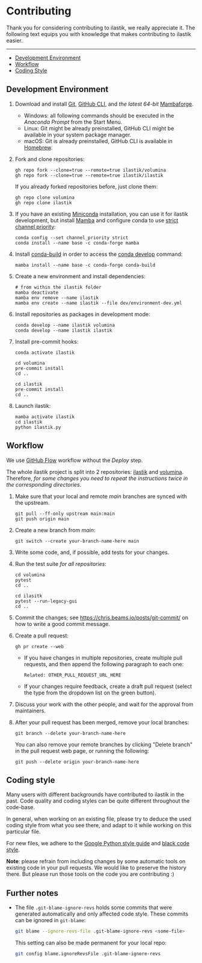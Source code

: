 # Contributing

Thank you for considering contributing to ilastik, we really appreciate it.
The following text equips you with knowledge that makes contributing to ilastik easier.

---

* [Development Environment](#development-environment)
* [Workflow](#workflow)
* [Coding Style](#coding-style)

## Development Environment

1. Download and install [Git][git], [GitHub CLI][github-cli], and _the latest 64-bit_ [Mambaforge][mambaforge].
   - Windows: all following commands should be executed in the _Anaconda Prompt_ from the Start Menu.
   - Linux: Git might be already preinstalled, GitHub CLI might be available in your system package manager.
   - macOS: Git is already preinstalled, GitHub CLI is available in [Homebrew][homebrew].

1. Fork and clone repositories:
   ```
   gh repo fork --clone=true --remote=true ilastik/volumina
   gh repo fork --clone=true --remote=true ilastik/ilastik
   ```

   If you already forked repositories before, just clone them:

   ```
   gh repo clone volumina
   gh repo clone ilastik
   ```

1. If you have an existing [Miniconda][miniconda] installation, you can use it for ilastik development, but install [Mamba][mamba] and configure conda to use [strict channel priority][strict-channel-priority]:

   ```
   conda config --set channel_priority strict
   conda install --name base -c conda-forge mamba
   ```

1. Install [conda-build][conda-build] in order to access the [conda develop][conda-develop] command:

   ```
   mamba install --name base -c conda-forge conda-build
   ```


1. Create a new environment and install dependencies:

   ```
   # from within the ilastik folder
   mamba deactivate
   mamba env remove --name ilastik
   mamba env create --name ilastik --file dev/environment-dev.yml
   ```

1. Install repositories as packages in development mode:

   ```
   conda develop --name ilastik volumina
   conda develop --name ilastik ilastik
   ```

1. Install pre-commit hooks:

   ```
   conda activate ilastik

   cd volumina
   pre-commit install
   cd ..

   cd ilastik
   pre-commit install
   cd ..
   ```

1. Launch ilastik:

   ```
   mamba activate ilastik
   cd ilastik
   python ilastik.py
   ```

## Workflow

We use [GitHub Flow][github-flow] workflow without the _Deploy_ step.

The whole ilastik project is split into 2 repositories: [ilastik][ilastik] and [volumina][volumina].
Therefore, *for some changes you need to repeat the instructions twice in the corresponding directories*.

1. Make sure that your local and remote _main_ branches are synced with the upstream.

   ```
   git pull --ff-only upstream main:main
   git push origin main
   ```

1. Create a new branch from *main*:

   ```
   git switch --create your-branch-name-here main
   ```

1. Write some code, and, if possible, add tests for your changes.

1. Run the test suite *for all repositories*:

   ```
   cd volumina
   pytest
   cd ..

   cd ilasitk
   pytest --run-legacy-gui
   cd ..
   ```

1. Commit the changes; see https://chris.beams.io/posts/git-commit/ on how to write a good commit message.

1. Create a pull request:

   ```
   gh pr create --web
   ```

   - If you have changes in multiple repositories, create multiple pull requests, and then append the following paragraph to each one:

     ```
     Related: OTHER_PULL_REQUEST_URL_HERE
     ```

   - If your changes require feedback, create a draft pull request (select the type from the dropdown list on the green button).

1. Discuss your work with the other people, and wait for the approval from maintainers.

1. After your pull request has been merged, remove your local branches:

   ```
   git branch --delete your-branch-name-here
   ```

   You can also remove your remote branches by clicking "Delete branch" in the pull request web page, or running the following:

   ```
   git push --delete origin your-branch-name-here
   ```

## Coding style

Many users with different backgrounds have contributed to ilastik in the past.
Code quality and coding styles can be quite different throughout the code-base.

In general, when working on an existing file, please try to deduce the used coding style from what you see there,
and adapt to it while working on this particular file.

For new files, we adhere to the [Google Python style guide][google-style] and [black code style][black].

__Note__: please refrain from including changes by some automatic tools on existing code in your pull requests.
We would like to preserve the history there.
But please run those tools on the code you are contributing :)

[git]: https://git-scm.com/
[github-cli]: https://cli.github.com/
[miniconda]: https://docs.conda.io/en/latest/miniconda.html
[mambaforge]: https://github.com/conda-forge/miniforge#mambaforge
[homebrew]: https://brew.sh/
[conda-build]: https://docs.conda.io/projects/conda-build/en/latest/
[conda-develop]: https://docs.conda.io/projects/conda-build/en/latest/resources/commands/conda-develop.html
[mamba]: https://mamba.readthedocs.io/en/latest/
[ilastik]: https://github.com/ilastik/ilastik
[volumina]: https://github.com/ilastik/volumina
[github-flow]: https://guides.github.com/introduction/flow/
[google-style]: https://github.com/google/styleguide/blob/gh-pages/pyguide.md
[black]: https://black.readthedocs.io/en/stable/
[strict-channel-priority]: https://conda.io/projects/conda/en/latest/user-guide/tasks/manage-channels.html#strict-channel-priority


## Further notes

* The file `.git-blame-ignore-revs` holds some commits that were generated automatically and only affected code style. These commits can be ignored in `git-blame`:

  ```bash
  git blame --ignore-revs-file .git-blame-ignore-revs <some-file>

  ```
  This setting can also be made permanent for your local repo:

  ```bash
  git config blame.ignoreRevsFile .git-blame-ignore-revs
  ```
